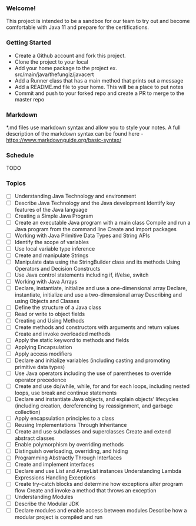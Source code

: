 ### Welcome!

This project is intended to be a sandbox for our team to try out and become comfortable with Java 11 and prepare for the certifications.

### Getting Started  
* Create a Github account and fork this project.
* Clone the project to your local
* Add your home package to the project ex. src/main/java/thefungiz/javacert
* Add a Runner class that has a main method that prints out a message
* Add a README.md file to your home. This will be a place to put notes
* Commit and push to your forked repo and create a PR to merge to the master repo

### Markdown
*.md files use markdown syntax and allow you to style your notes.
A full description of the markdown syntax can be found here - https://www.markdownguide.org/basic-syntax/

### Schedule
TODO

### Topics
- [ ] Understanding Java Technology and environment
- [ ] Describe Java Technology and the Java development Identify key features of the Java language
- [ ] Creating a Simple Java Program
- [ ] Create an executable Java program with a main class Compile and run a Java program from the command line Create and import packages
- [ ] Working with Java Primitive Data Types and String APIs
- [ ] Identify the scope of variables
- [ ] Use local variable type inference
- [ ] Create and manipulate Strings
- [ ] Manipulate data using the StringBuilder class and its methods Using Operators and Decision Constructs
- [ ] Use Java control statements including if, if/else, switch
- [ ] Working with Java Arrays
- [ ] Declare, instantiate, initialize and use a one-dimensional array Declare, instantiate, initialize and use a two-dimensional array Describing and using Objects and Classes
- [ ] Define the structure of a Java class
- [ ] Read or write to object fields
- [ ] Creating and Using Methods
- [ ] Create methods and constructors with arguments and return values Create and invoke overloaded methods
- [ ] Apply the static keyword to methods and fields
- [ ] Applying Encapsulation
- [ ] Apply access modifiers
- [ ] Declare and initialize variables (including casting and promoting primitive data types)
- [ ] Use Java operators including the use of parentheses to override operator precedence
- [ ] Create and use do/while, while, for and for each loops, including nested loops, use break and continue statements
- [ ] Declare and instantiate Java objects, and explain objects’ lifecycles (including creation, dereferencing by reassignment, and garbage collection)
- [ ] Apply encapsulation principles to a class
- [ ] Reusing Implementations Through Inheritance
- [ ] Create and use subclasses and superclasses Create and extend abstract classes
- [ ] Enable polymorphism by overriding methods
- [ ] Distinguish overloading, overriding, and hiding
- [ ] Programming Abstractly Through Interfaces
- [ ] Create and implement interfaces
- [ ] Declare and use List and ArrayList instances Understanding Lambda Expressions Handling Exceptions
- [ ] Create try-catch blocks and determine how exceptions alter program flow Create and invoke a method that throws an exception
- [ ] Understanding Modules
- [ ] Describe the Modular JDK
- [ ] Declare modules and enable access between modules Describe how a modular project is compiled and run
